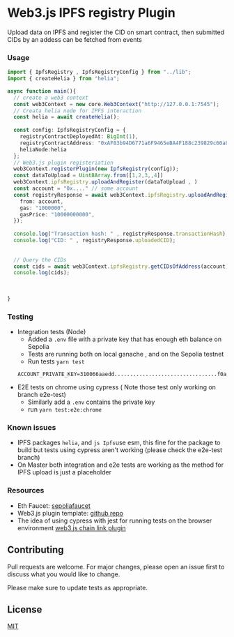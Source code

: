 # Web3.js IPFS registry Plugin
Upload data on IPFS and register the CID on smart contract, then submitted CIDs by an addess can be fetched
from events






### Usage
```typescript
import { IpfsRegistry , IpfsRegistryConfig } from "../lib";
import { createHelia } from "helia";

async function main(){
  // create a web3 context
  const web3Context = new core.Web3Context("http://127.0.0.1:7545");
  // Creata helia node for IPFS interaction 
  const helia = await createHelia();
  
  const config: IpfsRegistryConfig = {
    registryContractDeployedAt: BigInt(1),
    registryContractAddress: "0xAF83b94D6771a6F9465eBA4F188c239829c60a8c",
    heliaNode:helia
  };
  // Web3.js plugin registeriation
  web3Context.registerPlugin(new IpfsRegistry(config));
  const dataToUpload = Uint8Array.from([1,2,3,,4])
  web3Context.ipfsRegistry.uploadAndRegister(dataToUpload , )
  const account = "0x...." // some account
  const registryResponse = await web3Context.ipfsRegistry.uploadAndRegister(fileData, {
    from: account,
    gas: "1000000",
    gasPrice: "10000000000",
  });
  
  console.log("Transaction hash: " , registryResponse.transactionHash);
  console.log("CID: " , registryResponse.uploadedCID);
  
  
  // Query the CIDs
  const cids = await web3Context.ipfsRegistry.getCIDsOfAddress(account);
  console.log(cids);
  
  
  
}

```
### Testing
- Integration tests (Node)
  - Added a `.env` file with a private key that has enough eth balance on Sepolia
  - Tests are running both on local ganache , and on the Sepolia testnet
  - Run tests `yarn test`
  ```.env
  ACCOUNT_PRIVATE_KEY=310066aaedd.................................f0a13f
  ```
- E2E tests on chrome using cypress ( Note those test only working on branch e2e-test)
  - Similarly add a `.env` contains the private key
  - run `yarn test:e2e:chrome`

### Known issues
- IPFS packages `helia`, and `js Ipfs`use esm, this fine for the package to build but tests using cypress aren't working (please check the e2e-test branch)
- On Master both integration and e2e tests are working as the method for IPFS upload is just a placeholder


### Resources
- Eth Faucet: [sepoliafaucet](https://sepoliafaucet.com/)
- Web3.js plugin template: [github repo](https://github.com/web3/web3.js-plugin-template)
- The idea of using cypress with jest for running tests on the browser environment [web3.js chain link plugin](https://github.com/ChainSafe/web3.js-plugin-chainlink)


Contributing
------------

Pull requests are welcome. For major changes, please open an issue first
to discuss what you would like to change.

Please make sure to update tests as appropriate.

License
-------

[MIT](https://choosealicense.com/licenses/mit/)
